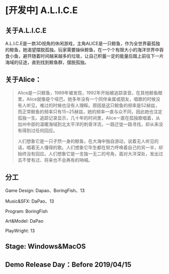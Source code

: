 # [开发中] A.L.I.C.E

## 关于A.L.I.C.E

A.L.I.C.E是一款3D视角的休闲游戏，主角ALICE是一只鲸鱼，作为全世界最孤独的鲸鱼，她渴望摆脱孤独。玩家需要操纵鲸鱼，在一个个有限大小的海洋世界中吞食小鱼，避开随着时间越来越多的垃圾，让自己积蓄一定的能量后踏上前往下一片海域的征途，直到找到鲸鱼群，摆脱孤独。

## 关于Alice：

> ​	Alice是一只鲸鱼，1989年被发现，1992年开始被追踪录音。在其他鲸鱼眼里，Alice就像是个哑巴。她多年没有一个同伴亲属或朋友，唱歌的时候没有人听见，难过的时候也没有人理睬。原因是这只鲸鱼的频率是52赫兹，而正常鲸鱼的频率只有15~25赫兹，她的频率一直与众不同，因此她也注定孤独一生。追踪记录显示，几十年的时间里，Alice一直在孤独歌唱着，从加州中部的温暖海域到北太平洋的刺骨洋流，一路迁徙一路寻找，却从来没有得到过任何回应。
>
> ​	人们想象它是一只孑然一身的鲸鱼，在大海中独自游动，说着无人听见的话，唱着无人懂得的歌。人们想象它毕生都在努力呼唤着自己的另一半，却始终没有回应。人们想象它是一支独一无二的号角，面对大洋深处，发出过去不曾有过、将来也不会再有的呐喊。

## 分工

Game Design: Dapao、BoringFish、13

Music&SFX: DaPao、13

Program: BoringFish

Art&Model: DaPao 

PlayWright: 13

## Stage: Windows&MacOS

## Demo Release Day：Before 2019/04/15

